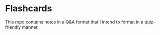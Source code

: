 # Flashcards

This repo contains notes in a Q&A format that I intend to format in a quiz-friendly manner.
